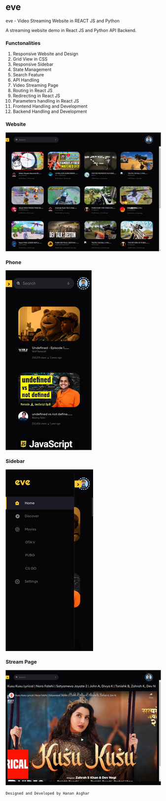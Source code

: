 # eve
eve - Video Streaming Website in REACT JS and Python

A streaming website demo in React JS and Python API Backend.
### Functonalities
1. Responsive Website and Design
2. Grid View in CSS
3. Responsive Sidebar
4. State Management
5. Search Feature
6. API Handling
7. Video Streaming Page
8. Routing in React JS
9. Redirecting in React JS
10. Parameters handling in React JS
11. Frontend Handling and Development
12. Backend Handling and Development

### Website
![](/website.png)

### Phone
![](/phone.png)


### Sidebar
![](/sidebar.png)

### Stream Page
![](/stream.png)

```Designed and Developed by Hanan Asghar```
